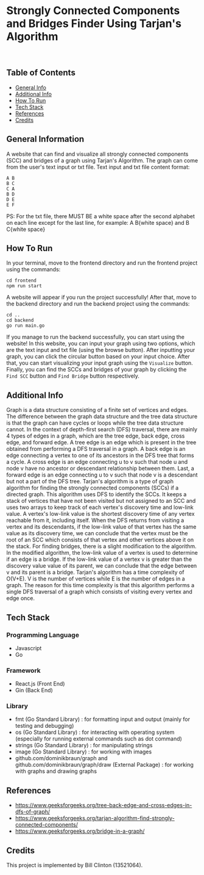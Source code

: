 # Strongly Connected Components and Bridges Finder Using Tarjan's Algorithm
<br />

## Table of Contents
* [General Info](#general-information)
* [Additional Info](#additional-info)
* [How To Run](#how-to-run)
* [Tech Stack](#tech-stack)
* [References](#references)
* [Credits](#credits)

## General Information
A website that can find and visualize all strongly connected components (SCC) and bridges of a graph using Tarjan's Algorithm. The graph can come from the user's text input or txt file.
Text input and txt file content format:
```
A B
B C
C A
B D
D E
E F
``````
PS: For the txt file, there MUST BE a white space after the second alphabet on each line except for the last line, for example: A B{white space} and B C{white space}

## How To Run
In your terminal, move to the frontend directory and run the frontend project using the commands:
```shell
cd frontend
npm run start

```
A website will appear if you run the project successfully! After that, move to the backend directory and run the backend project using the commands:
```shell
cd ..
cd backend
go run main.go

```
If you manage to run the backend successfully, you can start using the website!
In this website, you can input your graph using two options, which are the text input and txt file (using the browse button). After inputting your graph, you can click the circular button based on your input choice. After that, you can start visualizing your input graph using the `Visualize` button. Finally, you can find the SCCs and bridges of your graph by clicking the `Find SCC` button and `Find Bridge` button respectively.

## Additional Info
Graph is a data structure consisting of a finite set of vertices and edges. The difference between the graph data structure and the tree data structure is that the graph can have cycles or loops while the tree data structure cannot. In the context of depth-first search (DFS) traversal, there are mainly 4 types of edges in a graph, which are the tree edge, back edge, cross edge, and forward edge. A tree edge is an edge which is present in the tree obtained from performing a DFS traversal in a graph. A back edge is an edge connecting a vertex to one of its ancestors in the DFS tree that forms a cycle. A cross edge is an edge connecting u to v such that node u and node v have no ancestor or descendant relationship between them. Last, a forward edge is an edge connecting u to v such that node v is a descendant but not a part of the DFS tree.
Tarjan's algorithm is a type of graph algorithm for finding the strongly connected components (SCCs) if a directed graph. This algorithm uses DFS to identify the SCCs. It keeps a stack of vertices that have not been visited but not assigned to an SCC and uses two arrays to keep track of each vertex's discovery time and low-link value. A vertex's low-link value is the shortest discovery time of any vertex reachable from it, including itself. When the DFS returns from visiting a vertex and its descendants, if the low-link value of that vertex has the same value as its discovery time, we can conclude that the vertex must be the root of an SCC which consists of that vertex and other vertices above it on the stack. For finding bridges, there is a slight modification to the algorithm. In the modified algorithm, the low-link value of a vertex is used to determine if an edge is a bridge. If the low-link value of a vertex v is greater than the discovery value value of its parent, we can conclude that the edge between v and its parent is a bridge. 
Tarjan's algorithm has a time complexity of O(V+E). V is the number of vertices while E is the number of edges in a graph. The reason for this time complexity is that this algorithm performs a single DFS traversal of a graph which consists of visiting every vertex and edge once.

## Tech Stack
### Programming Language
* Javascript
* Go
### Framework
* React.js (Front End)
* Gin (Back End)
### Library
* fmt (Go Standard Library) : for formatting input and output (mainly for testing and debugging)
* os (Go Standard Library) : for interacting with operating system (especially for running external commands such as dot command)
* strings (Go Standard Library) : for manipulating strings
* image (Go Standard Library) : for working with images
* github.com/dominikbraun/graph and github.com/dominikbraun/graph/draw (External Package) : for working with graphs and drawing graphs

## References
* https://www.geeksforgeeks.org/tree-back-edge-and-cross-edges-in-dfs-of-graph/
* https://www.geeksforgeeks.org/tarjan-algorithm-find-strongly-connected-components/
* https://www.geeksforgeeks.org/bridge-in-a-graph/ 

## Credits
This project is implemented by Bill Clinton (13521064).

